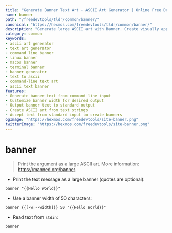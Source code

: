 ```yaml
---
title: "Generate Banner Text Art - ASCII Art Generator | Online Free DevTools by Hexmos"
name: banner
path: "/freedevtools/tldr/common/banner/"
canonical: "https://hexmos.com/freedevtools/tldr/common/banner/"
description: "Generate large ASCII art with Banner. Create visually appealing text banners from the command line. Free online tool, no registration required."
category: common
keywords:
- ascii art generator
- text art generator
- command line banner
- linux banner
- macos banner
- terminal banner
- banner generator
- text to ascii
- command-line text art
- ascii text banner
features:
- Generate banner text from command line input
- Customize banner width for desired output
- Output banner text to standard output
- Create ASCII art from text strings
- Accept text from standard input to create banners
ogImage: "https://hexmos.com/freedevtools/site-banner.png"
twitterImage: "https://hexmos.com/freedevtools/site-banner.png"
---
```


# banner

> Print the argument as a large ASCII art.
> More information: <https://manned.org/banner>.

- Print the text message as a large banner (quotes are optional):

`banner "{{Hello World}}"`

- Use a banner width of 50 characters:

`banner {{[-w|--width]}} 50 "{{Hello World}}"`

- Read text from `stdin`:

`banner`
